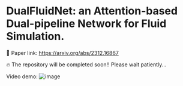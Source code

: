 # DualFluidNet: an Attention-based Dual-pipeline Network for Fluid Simulation. 
🔗 Paper link: https://arxiv.org/abs/2312.16867

🔥 The repository will be completed soon!! 
Please wait patiently...

Video demo:
![image](https://github.com/chenyu-xjtu/DualFluidNet/blob/main/canyon.gif)

